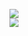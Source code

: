 [![](https://img.shields.io/badge/Made%20With-Github%20Spray-lightgrey.svg?style=for-the-badge&logo=github)](https://github.com/Annihil/github-spray#25687)  
[![](https://i.imgur.com/2DrTn0Z.gif)](https://github.com/Annihil/github-spray)